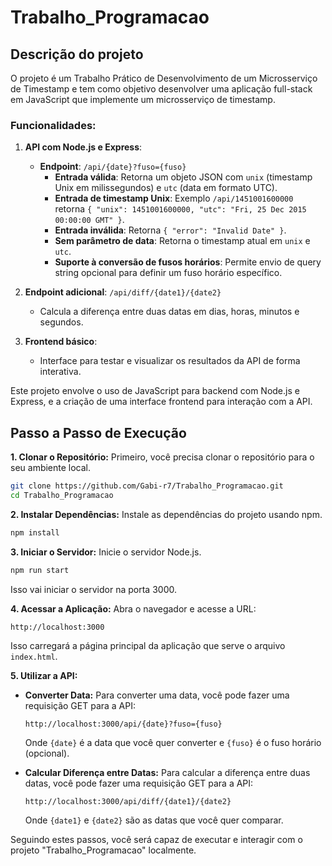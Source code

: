 # Trabalho_Programacao

## Descrição do projeto

O projeto é um Trabalho Prático de Desenvolvimento de um Microsserviço de Timestamp e tem como objetivo desenvolver uma aplicação full-stack em JavaScript que implemente um microsserviço de timestamp.

### Funcionalidades:
1. **API com Node.js e Express**:
   - **Endpoint**: `/api/{date}?fuso={fuso}`
     - **Entrada válida**: Retorna um objeto JSON com `unix` (timestamp Unix em milissegundos) e `utc` (data em formato UTC).
     - **Entrada de timestamp Unix**: Exemplo `/api/1451001600000` retorna `{ "unix": 1451001600000, "utc": "Fri, 25 Dec 2015 00:00:00 GMT" }`.
     - **Entrada inválida**: Retorna `{ "error": "Invalid Date" }`.
     - **Sem parâmetro de data**: Retorna o timestamp atual em `unix` e `utc`.
     - **Suporte à conversão de fusos horários**: Permite envio de query string opcional para definir um fuso horário específico.
   
2. **Endpoint adicional**: `/api/diff/{date1}/{date2}`
   - Calcula a diferença entre duas datas em dias, horas, minutos e segundos.

3. **Frontend básico**:
   - Interface para testar e visualizar os resultados da API de forma interativa.

Este projeto envolve o uso de JavaScript para backend com Node.js e Express, e a criação de uma interface frontend para interação com a API.

## Passo a Passo de Execução

**1. Clonar o Repositório:**
   Primeiro, você precisa clonar o repositório para o seu ambiente local.
   ```sh
   git clone https://github.com/Gabi-r7/Trabalho_Programacao.git
   cd Trabalho_Programacao
   ```

**2. Instalar Dependências:**
   Instale as dependências do projeto usando npm.
   ```sh
   npm install
   ```

**3. Iniciar o Servidor:**
   Inicie o servidor Node.js.
   ```sh
   npm run start
   ```
   Isso vai iniciar o servidor na porta 3000.

**4. Acessar a Aplicação:**
   Abra o navegador e acesse a URL:
   ```
   http://localhost:3000
   ```
   Isso carregará a página principal da aplicação que serve o arquivo `index.html`.

**5. Utilizar a API:**
   - **Converter Data:**
     Para converter uma data, você pode fazer uma requisição GET para a API:
     ```
     http://localhost:3000/api/{date}?fuso={fuso}
     ```
     Onde `{date}` é a data que você quer converter e `{fuso}` é o fuso horário (opcional).

   - **Calcular Diferença entre Datas:**
     Para calcular a diferença entre duas datas, você pode fazer uma requisição GET para a API:
     ```sh
     http://localhost:3000/api/diff/{date1}/{date2}
     ```
     Onde `{date1}` e `{date2}` são as datas que você quer comparar.

Seguindo estes passos, você será capaz de executar e interagir com o projeto "Trabalho_Programacao" localmente.
